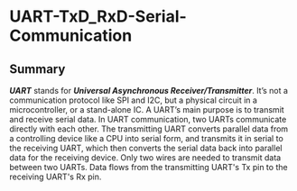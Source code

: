 # UART-TxD_RxD-Serial-Communication

## Summary

***UART*** stands for ***Universal Asynchronous Receiver/Transmitter***. It’s not a communication protocol like SPI and I2C, but a physical circuit in a microcontroller, or a stand-alone IC. A UART’s main purpose is to transmit and receive serial data.
In UART communication, two UARTs communicate directly with each other. The transmitting UART converts parallel data from a controlling device like a CPU into serial form, and transmits it in serial to the receiving UART, which then converts the serial data back into parallel data for the receiving device. Only two wires are needed to transmit data between two UARTs. Data flows from the transmitting UART's Tx pin to the receiving UART's Rx pin.
